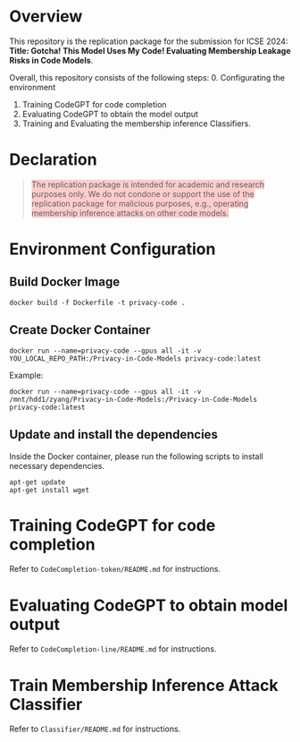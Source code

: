# Overview
This repository is the replication package for the submission for ICSE 2024: **Title: Gotcha! This Model Uses My Code! Evaluating Membership Leakage Risks in Code Models**.

Overall, this repository consists of the following steps:
0. Configurating the environment
1. Training CodeGPT for code completion
2. Evaluating CodeGPT to obtain the model output
3. Training and Evaluating the membership inference Classifiers.

# Declaration

> <span style="background-color: #ffcccc;">The replication package is intended for academic and research purposes only. We do not condone or support the use of the replication package for malicious purposes, e.g., operating membership inference attacks on other code models.</span>



# Environment Configuration

## Build Docker Image

```
docker build -f Dockerfile -t privacy-code .
```


## Create Docker Container

```
docker run --name=privacy-code --gpus all -it -v YOU_LOCAL_REPO_PATH:/Privacy-in-Code-Models privacy-code:latest
```

Example: 
```
docker run --name=privacy-code --gpus all -it -v /mnt/hdd1/zyang/Privacy-in-Code-Models:/Privacy-in-Code-Models privacy-code:latest
```
## Update and install the dependencies
Inside the Docker container, please run the following scripts to install necessary dependencies.
```
apt-get update
apt-get install wget
```

# Training CodeGPT for code completion

Refer to `CodeCompletion-token/README.md` for instructions.

# Evaluating CodeGPT to obtain model output

Refer to `CodeCompletion-line/README.md` for instructions.

# Train Membership Inference Attack Classifier 

Refer to `Classifier/README.md` for instructions.
